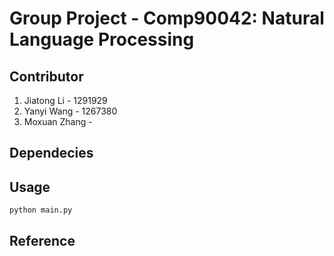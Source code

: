 # Group Project - Comp90042: Natural Language Processing 

## Contributor
1. Jiatong Li - 1291929
2. Yanyi Wang - 1267380
3. Moxuan Zhang - 

## Dependecies

## Usage
```
python main.py
```

## Reference
